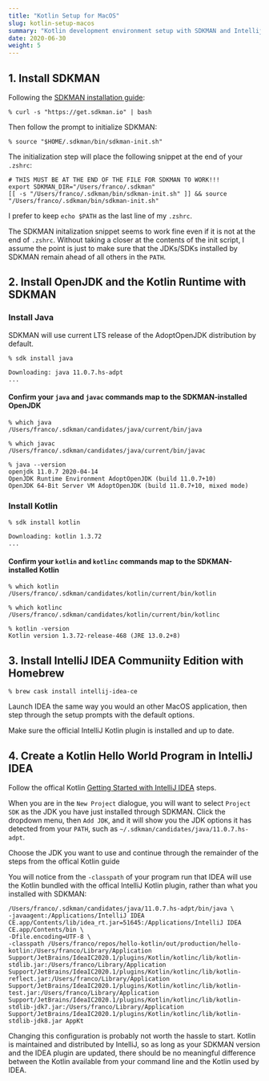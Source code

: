 ```yaml
---
title: "Kotlin Setup for MacOS"
slug: kotlin-setup-macos
summary: "Kotlin development environment setup with SDKMAN and Intellij IDEA for MacOS"
date: 2020-06-30
weight: 5
---
```


## 1. Install SDKMAN

Following the [SDKMAN installation guide](https://sdkman.io/install):

```shell
% curl -s "https://get.sdkman.io" | bash
```

Then follow the prompt to initialize SDKMAN:

```shell
% source "$HOME/.sdkman/bin/sdkman-init.sh"
```

The initialization step will place the following snippet at the end of your `.zshrc`:

```shell
# THIS MUST BE AT THE END OF THE FILE FOR SDKMAN TO WORK!!!
export SDKMAN_DIR="/Users/franco/.sdkman"
[[ -s "/Users/franco/.sdkman/bin/sdkman-init.sh" ]] && source "/Users/franco/.sdkman/bin/sdkman-init.sh"
```

I prefer to keep `echo $PATH` as the last line of my `.zshrc`.

The SDKMAN initalization snippet seems to work fine even if it is not at the end of `.zshrc`. Without taking a closer at the contents of the init script, I assume the point is just to make sure that the JDKs/SDKs installed by SDKMAN remain ahead of all others in the `PATH`.


## 2. Install OpenJDK and the Kotlin Runtime with SDKMAN

### Install Java

SDKMAN will use current LTS release of the AdoptOpenJDK distribution by default.

```shell
% sdk install java

Downloading: java 11.0.7.hs-adpt
...
```
#### Confirm your `java` and `javac` commands map to the SDKMAN-installed OpenJDK

```shell
% which java
/Users/franco/.sdkman/candidates/java/current/bin/java

% which javac
/Users/franco/.sdkman/candidates/java/current/bin/javac

% java --version
openjdk 11.0.7 2020-04-14
OpenJDK Runtime Environment AdoptOpenJDK (build 11.0.7+10)
OpenJDK 64-Bit Server VM AdoptOpenJDK (build 11.0.7+10, mixed mode)
```

### Install Kotlin

```shell
% sdk install kotlin

Downloading: kotlin 1.3.72
...
```

#### Confirm your `kotlin` and `kotlinc` commands map to the SDKMAN-installed Kotlin

```shell
% which kotlin
/Users/franco/.sdkman/candidates/kotlin/current/bin/kotlin

% which kotlinc
/Users/franco/.sdkman/candidates/kotlin/current/bin/kotlinc

% kotlin -version
Kotlin version 1.3.72-release-468 (JRE 13.0.2+8)
```


## 3. Install IntelliJ IDEA Communiity Edition with Homebrew

```shell
% brew cask install intellij-idea-ce
```

Launch IDEA the same way you would an other MacOS application, then step through the setup prompts with the default options.

Make sure the official IntelliJ Kotlin plugin is installed and up to date.


## 4. Create a Kotlin Hello World Program in IntelliJ IDEA

Follow the offical Kotlin [Getting Started with IntelliJ IDEA](https://kotlinlang.org/docs/tutorials/jvm-get-started.html) steps.

When you are in the `New Project` dialogue, you will want to select `Project SDK` as the JDK you have just installed through SDKMAN. Click the dropdown menu, then `Add JDK`, and it will show you the JDK options it has detected from your `PATH`, such as `~/.sdkman/candidates/java/11.0.7.hs-adpt`.

Choose the JDK you want to use and continue through the remainder of the steps from the offical Kotlin guide

You will notice from the `-classpath` of your program run that IDEA will use the Kotlin bundled with the offical IntelliJ Kotlin plugin, rather than what you installed with SDKMAN:

```shell
/Users/franco/.sdkman/candidates/java/11.0.7.hs-adpt/bin/java \
-javaagent:/Applications/IntelliJ IDEA CE.app/Contents/lib/idea_rt.jar=51645:/Applications/IntelliJ IDEA CE.app/Contents/bin \
-Dfile.encoding=UTF-8 \
-classpath /Users/franco/repos/hello-kotlin/out/production/hello-kotlin:/Users/franco/Library/Application Support/JetBrains/IdeaIC2020.1/plugins/Kotlin/kotlinc/lib/kotlin-stdlib.jar:/Users/franco/Library/Application Support/JetBrains/IdeaIC2020.1/plugins/Kotlin/kotlinc/lib/kotlin-reflect.jar:/Users/franco/Library/Application Support/JetBrains/IdeaIC2020.1/plugins/Kotlin/kotlinc/lib/kotlin-test.jar:/Users/franco/Library/Application Support/JetBrains/IdeaIC2020.1/plugins/Kotlin/kotlinc/lib/kotlin-stdlib-jdk7.jar:/Users/franco/Library/Application Support/JetBrains/IdeaIC2020.1/plugins/Kotlin/kotlinc/lib/kotlin-stdlib-jdk8.jar AppKt
```

Changing this configuration is probably not worth the hassle to start. Kotlin is maintained and distributed by IntelliJ, so as long as your SDKMAN version and the IDEA plugin are updated, there should be no meaningful difference between the Kotlin available from your command line and the Kotlin used by IDEA.